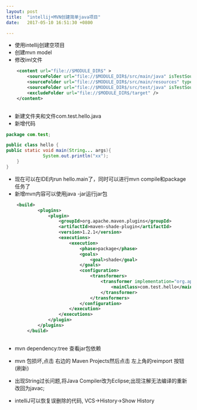 ```yaml
---
layout: post
title:  "intellij+MVN创建简单java项目"
date:   2017-05-10 16:51:30 +0800

---
```

* 使用intellij创建空项目
* 创建mvn model
* 修改iml文件

```xml
    <content url="file://$MODULE_DIR$" >
        <sourceFolder url="file://$MODULE_DIR$/src/main/java" isTestSource="false" />
        <sourceFolder url="file://$MODULE_DIR$/src/main/resources" type="java-resource" />
        <sourceFolder url="file://$MODULE_DIR$/src/test/java" isTestSource="true" />
        <excludeFolder url="file://$MODULE_DIR$/target" />
    </content>
    
```

* 新建文件夹和文件com.test.hello.java
* 新增代码

```java
package com.test;

public class hello {
public static void main(String... args){
              System.out.println("xx");
    }
}
```

* 现在可以在IDE内run hello.main了，同时可以进行mvn compile和package任务了
* 新增mvn内容可以使用java -jar运行jar包

```xml
    <build>
            <plugins>
                <plugin>
                    <groupId>org.apache.maven.plugins</groupId>
                    <artifactId>maven-shade-plugin</artifactId>
                    <version>1.2.1</version>
                    <executions>
                        <execution>
                            <phase>package</phase>
                            <goals>
                                <goal>shade</goal>
                            </goals>
                            <configuration>
                                <transformers>
                                    <transformer implementation="org.apache.maven.plugins.shade.resource.ManifestResourceTransformer">
                                        <mainClass>com.test.hello</mainClass>
                                    </transformer>
                                </transformers>
                            </configuration>
                        </execution>
                    </executions>
                </plugin>
            </plugins>
        </build>
    
```
* mvn dependency:tree 查看jar包依赖

* mvn 包损坏,点击 右边的 Maven Projects然后点击 左上角的reimport 按钮(刷新)

* 出现String过长问题,将Java Compiler改为Eclipse;出现注解无法编译的重新改回为javac;

* intelliJ可以恢复误删除的代码, VCS->History->Show History
<br>

